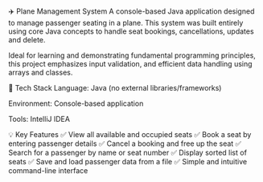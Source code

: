 ✈️ Plane Management System
A console-based Java application designed to manage passenger seating in a plane. This system was built entirely using core Java concepts to handle seat bookings, cancellations, updates and delete.

Ideal for learning and demonstrating fundamental programming principles, this project emphasizes input validation, and efficient data handling using arrays and classes.

🔧 Tech Stack
Language: Java (no external libraries/frameworks)

Environment: Console-based application

Tools: IntelliJ IDEA 

💡 Key Features
✅ View all available and occupied seats
✅ Book a seat by entering passenger details
✅ Cancel a booking and free up the seat
✅ Search for a passenger by name or seat number
✅ Display sorted list of seats
✅ Save and load passenger data from a file
✅ Simple and intuitive command-line interface

